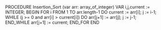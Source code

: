 PROCEDURE  Insertion_Sort (var arr: array_of_integer)
VAR
    i,j,current := INTEGER;
BEGIN
    FOR i FROM 1 TO arr.length-1 DO
        current := arr[i];
        j := i-1;
        WHILE (j >= 0 and arr[i] > current[i]) DO
            arr[j+1] := arr[j];
            j := j-1;
        END_WHILE
        arr[j+1] := current;
    END_FOR
END
